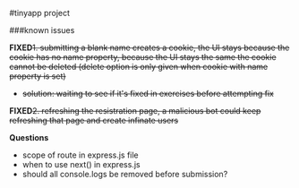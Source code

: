 #tinyapp project


###known issues


**FIXED**<s>1. submitting a blank name creates a cookie, the UI stays because the cookie has no name property, because the UI stays the same the cookie cannot be deleted (delete option is only given when cookie with name property is set) 
- solution: waiting to see if it's fixed in exercises before attempting fix</s>

**FIXED**<s>2. refreshing the resistration page, a malicious bot could keep refreshing that page and create infinate users</s>




**Questions**
- scope of route in express.js file
- when to use next() in express.js
- should all console.logs be removed before submission?
